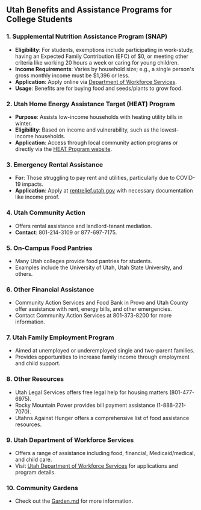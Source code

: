 ## Utah Benefits and Assistance Programs for College Students

### 1. Supplemental Nutrition Assistance Program (SNAP)
- **Eligibility**: For students, exemptions include participating in work-study, having an Expected Family Contribution (EFC) of $0, or meeting other criteria like working 20 hours a week or caring for young children.
- **Income Requirements**: Varies by household size; e.g., a single person's gross monthly income must be $1,396 or less.
- **Application**: Apply online via [Department of Workforce Services](https://jobs.utah.gov).
- **Usage**: Benefits are for buying food and seeds/plants to grow food.

### 2. Utah Home Energy Assistance Target (HEAT) Program
- **Purpose**: Assists low-income households with heating utility bills in winter.
- **Eligibility**: Based on income and vulnerability, such as the lowest-income households.
- **Application**: Access through local community action programs or directly via the [HEAT Program website](https://jobs.utah.gov).

### 3. Emergency Rental Assistance
- **For**: Those struggling to pay rent and utilities, particularly due to COVID-19 impacts.
- **Application**: Apply at [rentrelief.utah.gov](https://rentrelief.utah.gov) with necessary documentation like income proof.

### 4. Utah Community Action
- Offers rental assistance and landlord-tenant mediation.
- **Contact**: 801-214-3109 or 877-697-7175.

### 5. On-Campus Food Pantries
- Many Utah colleges provide food pantries for students.
- Examples include the University of Utah, Utah State University, and others.

### 6. Other Financial Assistance
- Community Action Services and Food Bank in Provo and Utah County offer assistance with rent, energy bills, and other emergencies.
- Contact Community Action Services at 801-373-8200 for more information.

### 7. Utah Family Employment Program
- Aimed at unemployed or underemployed single and two-parent families.
- Provides opportunities to increase family income through employment and child support.

### 8. Other Resources
- Utah Legal Services offers free legal help for housing matters (801-477-6975).
- Rocky Mountain Power provides bill payment assistance (1-888-221-7070).
- Utahns Against Hunger offers a comprehensive list of food assistance resources.

### 9. Utah Department of Workforce Services
- Offers a range of assistance including food, financial, Medicaid/medical, and child care.
- Visit [Utah Department of Workforce Services](https://jobs.utah.gov) for applications and program details.

### 10. Community Gardens
- Check out the [Garden.md](Garden.md) for more information.
